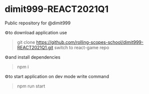 # dimit999-REACT2021Q1
Public repository for @dimit999

⚙️to download application use

> git clone https://github.com/rolling-scopes-school/dimit999-REACT2021Q1.git
switch to react-game repo

⚙️and install dependencies

> npm i

⚙️to start application on dev mode write command

> npm run start
